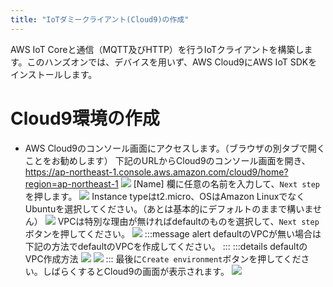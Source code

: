 ```yaml
---
title: "IoTダミークライアント(Cloud9)の作成"
---
```


AWS IoT Coreと通信（MQTT及びHTTP）を行うIoTクライアントを構築します。このハンズオンでは、デバイスを用いず、AWS Cloud9にAWS IoT SDKをインストールします。

# Cloud9環境の作成
- AWS Cloud9のコンソール画面にアクセスします。（ブラウザの別タブで開くことをお勧めします）
下記のURLからCloud9のコンソール画面を開き、
https://ap-northeast-1.console.aws.amazon.com/cloud9/home?region=ap-northeast-1
![](https://storage.googleapis.com/zenn-user-upload/izcu5i5dd1s10ibjr99q1b7tb79q)
[Name] 欄に任意の名前を入力して、`Next step`を押します。
![](https://storage.googleapis.com/zenn-user-upload/e0uigt6pwmrszw9gh9jkrle48pnc)
Instance typeはt2.micro、OSはAmazon LinuxでなくUbuntuを選択してください。（あとは基本的にデフォルトのままで構いません）
![](https://storage.googleapis.com/zenn-user-upload/q58c5pnl0ccdv3yv0kn8jdng50n3)
VPCは特別な理由が無ければdefaultのものを選択して、`Next step`ボタンを押してください。
![](https://storage.googleapis.com/zenn-user-upload/6cv3qvohhfu9i7zqqzn73mcg5pz5)
:::message alert
defaultのVPCが無い場合は下記の方法でdefaultのVPCを作成してください。
:::
:::details defaultのVPC作成方法
![](https://storage.googleapis.com/zenn-user-upload/85uj5lrqrhip1py18u302a3au71o)
![](https://storage.googleapis.com/zenn-user-upload/kxfm5zg9xamo23esgnomgojz8bct)
:::
最後に`Create environment`ボタンを押してください。しばらくするとCloud9の画面が表示されます。
![](https://storage.googleapis.com/zenn-user-upload/yknfd95ibciruzjffklblcm315lg)

